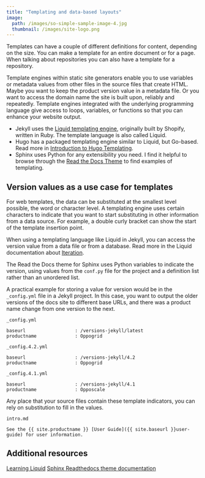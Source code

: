 ```yaml
---
title: "Templating and data-based layouts"
image:
  path: /images/so-simple-sample-image-4.jpg
  thumbnail: /images/site-logo.png
---
```


Templates can have a couple of different definitions for content, depending on the size. You can make a template for an entire document or for a page. When talking about repositories you can also have a template for a repository. 

Template engines within static site generators enable you to use variables or metadata values from other files in the source files that create HTML. Maybe you want to keep the product version value in a metadata file. Or you want to access the domain name the site is built upon, reliably and repeatedly. Template engines integrated with the underlying programming language give access to loops, variables, or functions so that you can enhance your website output.

* Jekyll uses the [Liquid templating engine](https://shopify.github.io/liquid/), originally built by Shopify, written in Ruby. The template language is also called Liquid. 
* Hugo has a packaged templating engine similar to Liquid, but Go-based. Read more in [Introduction to Hugo Templating](https://gohugo.io/templates/introduction/).
* Sphinx uses Python for any extensibility you need. I find it helpful to browse through the [Read the Docs Theme](https://github.com/rtfd/sphinx_rtd_theme) to find examples of templating.

## Version values as a use case for templates

For web templates, the data can be substituted at the smallest level possible, the word or character level. A templating engine uses certain characters to indicate that you want to start substituting in other information from a data source. For example, a double curly bracket can show the start of the template insertion point.

When using a templating language like Liquid in Jekyll, you can access the version value from a data file or from a database. Read more in the Liquid documentation about [Iteration](https://shopify.github.io/liquid/tags/iteration/).

The Read the Docs theme for Sphinx uses Python variables to indicate the version, using values from the `conf.py` file for the project and a definition list rather than an unordered list.

A practical example for storing a value for version would be in the `_config.yml` file in a Jekyll project. In this case, you want to output the older versions of the docs site to different base URLs, and there was a product name change from one version to the next.

`_config.yml`

```
baseurl                  : /versions-jekyll/latest
productname              : Oppogrid
```

`_config.4.2.yml`

```
baseurl                  : /versions-jekyll/4.2
productname              : Oppogrid
```

`_config.4.1.yml`

```
baseurl                  : /versions-jekyll/4.1
productname              : Opposcale
```

Any place that your source files contain these template indicators, you can rely on substitution to fill in the values. 

`intro.md`

```
See the {{ site.productname }} [User Guide]({{ site.baseurl }}user-guide) for user information.
```

## Additional resources

[Learning Liquid](https://www.shopify.com/partners/blog/topics/learning-liquid)
[Sphinx Readthedocs theme documentation](https://sphinx-rtd-theme.readthedocs.io/)